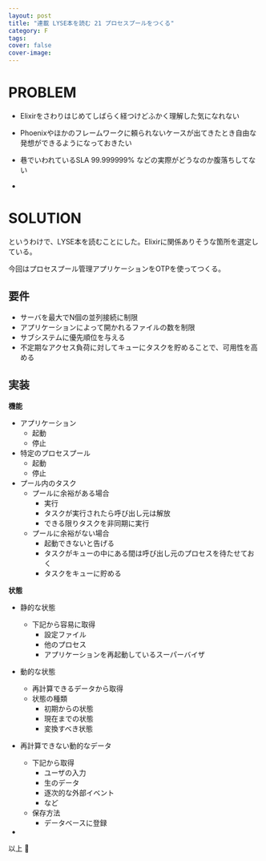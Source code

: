 ```yaml
---
layout: post
title: "連載 LYSE本を読む 21 プロセスプールをつくる"
category: F
tags:
cover: false
cover-image:
---
```


# PROBLEM
- Elixirをさわりはじめてしばらく経つけどふかく理解した気になれない
- Phoenixやほかのフレームワークに頼られないケースが出てきたとき自由な発想ができるようになっておきたい
- 巷でいわれているSLA 99.999999% などの実際がどうなのか腹落ちしてない

-

# SOLUTION
というわけで、LYSE本を読むことにした。Elixirに関係ありそうな箇所を選定している。

今回はプロセスプール管理アプリケーションをOTPを使ってつくる。

## 要件
- サーバを最大でN個の並列接続に制限
- アプリケーションによって開かれるファイルの数を制限
- サブシステムに優先順位を与える
- 不定期なアクセス負荷に対してキューにタスクを貯めることで、可用性を高める

## 実装
**機能**
- アプリケーション
    - 起動
    - 停止
- 特定のプロセスプール
    - 起動
    - 停止
- プール内のタスク
    - プールに余裕がある場合
        - 実行
        - タスクが実行されたら呼び出し元は解放
        - できる限りタスクを非同期に実行
    - プールに余裕がない場合
        - 起動できないと告げる
        - タスクがキューの中にある間は呼び出し元のプロセスを待たせておく
        - タスクをキューに貯める

**状態**
- 静的な状態
    - 下記から容易に取得
        - 設定ファイル
        - 他のプロセス
        - アプリケーションを再起動しているスーパーバイザ
- 動的な状態
    - 再計算できるデータから取得
    - 状態の種類
        - 初期からの状態
        - 現在までの状態
        - 変換すべき状態
- 再計算できない動的なデータ
    - 下記から取得
        - ユーザの入力
        - 生のデータ
        - 逐次的な外部イベント
        - など
    - 保存方法
        - データベースに登録

-

以上 :construction_worker:
